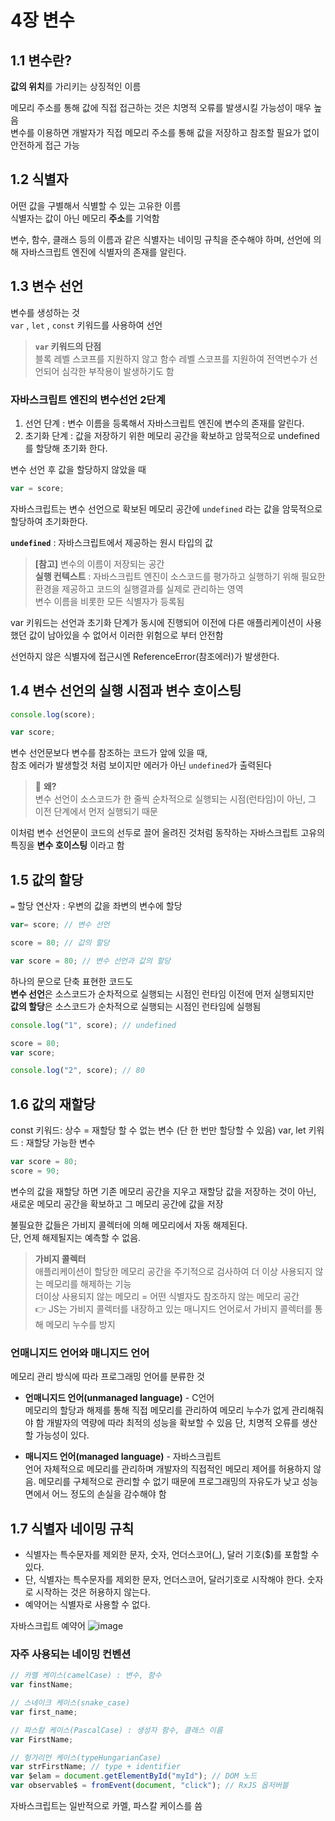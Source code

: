 # 4장 변수

## 1.1 변수란?

**값의 위치**를 가리키는 상징적인 이름

메모리 주소를 통해 값에 직접 접근하는 것은 치명적 오류를 발생시킬 가능성이 매우 높음  
변수를 이용하면 개발자가 직접 메모리 주소를 통해 값을 저장하고 참조할 필요가 없이 안전하게 접근 가능

## 1.2 식별자

어떤 값을 구별해서 식별할 수 있는 고유한 이름  
식별자는 값이 아닌 메모리 **주소**를 기억함

변수, 함수, 클래스 등의 이름과 같은 식별자는 네이밍 규칙을 준수해야 하며, 선언에 의해 자바스크립트 엔진에 식별자의 존재를 알린다.

## 1.3 변수 선언

변수를 생성하는 것  
`var` , `let` , `const` 키워드를 사용하여 선언

> **`var` 키워드의 단점**  
> 블록 레벨 스코프를 지원하지 않고 함수 레벨 스코프를 지원하여 전역변수가 선언되어 심각한 부작용이 발생하기도 함

### 자바스크립트 엔진의 변수선언 2단계

1. 선언 단계 : 변수 이름을 등록해서 자바스크립트 엔진에 변수의 존재를 알린다.
2. 초기화 단계 : 값을 저장하기 위한 메모리 공간을 확보하고 암묵적으로 undefined를 할당해 초기화 한다.

변수 선언 후 값을 할당하지 않았을 때

```js
var = score;
```

자바스크립트는 변수 선언으로 확보된 메모리 공간에 `undefined` 라는 값을 암묵적으로 할당하여 초기화한다.

**`undefined`** : 자바스크립트에서 제공하는 원시 타입의 값

> **[참고]** 변수의 이름이 저장되는 공간  
> **실행 컨텍스트** : 자바스크립트 엔진이 소스코드를 평가하고 실행하기 위해 필요한 환경을 제공하고 코드의 실행결과를 실제로 관리하는 영역  
> 변수 이름을 비롯한 모든 식별자가 등록됨

var 키워드는 선언과 초기화 단계가 동시에 진행되어 이전에 다른 애플리케이션이 사용했던 값이 남아있을 수 없어서 이러한 위험으로 부터 안전함

선언하지 않은 식별자에 접근시엔 ReferenceError(참조에러)가 발생한다.

## 1.4 변수 선언의 실행 시점과 변수 호이스팅

```js
console.log(score);

var score;
```

변수 선언문보다 변수를 참조하는 코드가 앞에 있을 때,  
참조 에러가 발생할것 처럼 보이지만 에러가 아닌 `undefined`가 출력된다

> 🤔 **왜?**  
> 변수 선언이 소스코드가 한 줄씩 순차적으로 실행되는 시점(런타임)이 아닌, 그 이전 단계에서 먼저 실행되기 때문

이처럼 변수 선언문이 코드의 선두로 끌어 올려진 것처럼 동작하는 자바스크립트 고유의 특징을 **변수 호이스팅** 이라고 함

## 1.5 값의 할당

`=` 할당 연산자 : 우변의 값을 좌변의 변수에 할당

```js
var= score; // 변수 선언

score = 80; // 값의 할당

var score = 80; // 변수 선언과 값의 할당
```

하나의 문으로 단축 표현한 코드도  
**변수 선언**은 소스코드가 순차적으로 실행되는 시점인 런타임 이전에 먼저 실행되지만  
**값의 할당**은 소스코드가 순차적으로 실행되는 시점인 런타임에 실행됨

```js
console.log("1", score); // undefined

score = 80;
var score;

console.log("2", score); // 80
```

## 1.6 값의 재할당

const 키워드: 상수 = 재할당 할 수 없는 변수 (단 한 번만 할당할 수 있음)
var, let 키워드 : 재할당 가능한 변수

```js
var score = 80;
score = 90;
```

변수의 값을 재할당 하면 기존 메모리 공간을 지우고 재할당 값을 저장하는 것이 아닌, 새로운 메모리 공간을 확보하고 그 메모리 공간에 값을 저장

불필요한 값들은 가비지 콜렉터에 의해 메모리에서 자동 해제된다.  
단, 언제 해제될지는 예측할 수 없음.

> **가비지 콜렉터**  
> 애플리케이션이 할당한 메모리 공간을 주기적으로 검사하여 더 이상 사용되지 않는 메모리를 해제하는 기능  
> 더이상 사용되지 않는 메모리 = 어떤 식별자도 참조하지 않는 메모리 공간  
> 👉 JS는 가비지 콜렉터를 내장하고 있는 매니지드 언어로서 가비지 콜렉터를 통해 메모리 누수를 방지

### 언매니지드 언어와 매니지드 언어

메모리 관리 방식에 따라 프로그래밍 언어를 분류한 것

- **언매니지드 언어(unmanaged language)** - C언어  
  메모리의 할당과 해제를 통해 직접 메모리를 관리하여 메모리 누수가 없게 관리해줘야 함 개발자의 역량에 따라 최적의 성능을 확보할 수 있음 단, 치명적 오류를 생산할 가능성이 있다.

- **매니지드 언어(managed language)** - 자바스크립트  
  언어 자체적으로 메모리를 관리하며 개발자의 직접적인 메모리 제어를 허용하지 않음. 메모리를 구체적으로 관리할 수 없기 때문에 프로그래밍의 자유도가 낮고 성능면에서 어느 정도의 손실을 감수해야 함

## 1.7 식별자 네이밍 규칙

- 식별자는 특수문자를 제외한 문자, 숫자, 언더스코어(\_), 달러 기호($)를 포함할 수 있다.
- 단, 식별자는 특수문자를 제외한 문자, 언더스코어, 달러기호로 시작해야 한다. 숫자로 시작하는 것은 허용하지 않는다.
- 예약어는 식별자로 사용할 수 없다.

자바스크립트 예약어
![image](https://github.com/onezeun/JSDeepDive/assets/78632052/c8b95dc5-5285-48ed-81e4-205a36fd4825)


### 자주 사용되는 네이밍 컨벤션

```js
// 카멜 케이스(camelCase) : 변수, 함수
var finstName;

// 스네이크 케이스(snake_case)
var first_name;

// 파스칼 케이스(PascalCase) : 생성자 함수, 클래스 이름
var FirstName;

// 헝가리언 케이스(typeHungarianCase)
var strFirstName; // type + identifier
var $elam = document.getElementById("myId"); // DOM 노드
var observable$ = fromEvent(document, "click"); // RxJS 옵저버블
```

자바스크립트는 일반적으로 카멜, 파스칼 케이스를 씀
